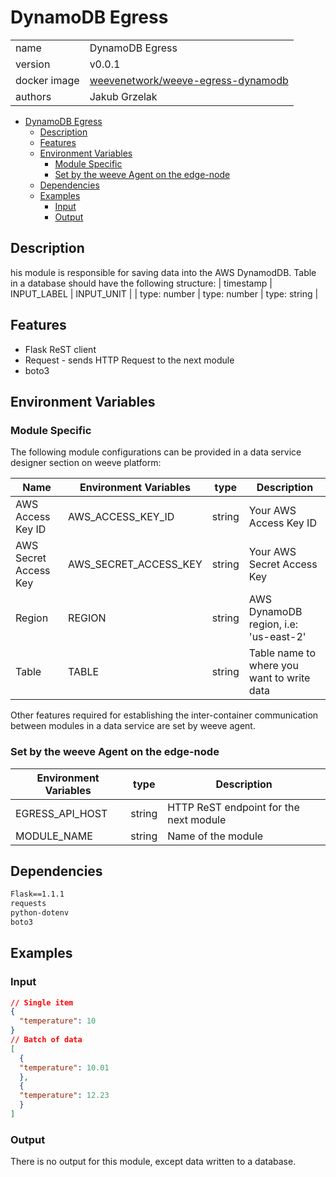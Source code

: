 # DynamoDB Egress

|              |                                                                |
| ------------ | -------------------------------------------------------------- |
| name         | DynamoDB Egress                                                |
| version      | v0.0.1                                                         |
| docker image | [weevenetwork/weeve-egress-dynamodb](https://linktodockerhub/) |
| authors      | Jakub Grzelak                                                  |


- [DynamoDB Egress](#dynamodb-egress)
  - [Description](#description)
  - [Features](#features)
  - [Environment Variables](#environment-variables)
    - [Module Specific](#module-specific)
    - [Set by the weeve Agent on the edge-node](#set-by-the-weeve-agent-on-the-edge-node)
  - [Dependencies](#dependencies)
  - [Examples](#examples)
    - [Input](#input)
    - [Output](#output)



## Description

his module is responsible for saving data into the AWS DynamodDB.
Table in a database should have the following structure:
| timestamp    | INPUT_LABEL  | INPUT_UNIT   |
| type: number | type: number | type: string |

## Features

* Flask ReST client
* Request - sends HTTP Request to the next module
* boto3

## Environment Variables

### Module Specific

The following module configurations can be provided in a data service designer section on weeve platform:

| Name                  | Environment Variables | type   | Description                                |
| --------------------- | --------------------- | ------ | ------------------------------------------ |
| AWS Access Key ID     | AWS_ACCESS_KEY_ID     | string | Your AWS Access Key ID                     |
| AWS Secret Access Key | AWS_SECRET_ACCESS_KEY | string | Your AWS Secret Access Key                 |
| Region                | REGION                | string | AWS DynamoDB region, i.e: 'us-east-2'      |
| Table                 | TABLE                 | string | Table name to where you want to write data |

Other features required for establishing the inter-container communication between modules in a data service are set by weeve agent.

### Set by the weeve Agent on the edge-node

| Environment Variables | type   | Description                            |
| --------------------- | ------ | -------------------------------------- |
| EGRESS_API_HOST       | string | HTTP ReST endpoint for the next module |
| MODULE_NAME           | string | Name of the module                     |


## Dependencies

```txt
Flask==1.1.1
requests
python-dotenv
boto3
```

## Examples

### Input

```json
// Single item
{
  "temperature": 10
}
// Batch of data
[
  {
  "temperature": 10.01
  },
  {
  "temperature": 12.23
  }
]
```
### Output

There is no output for this module, except data written to a database.